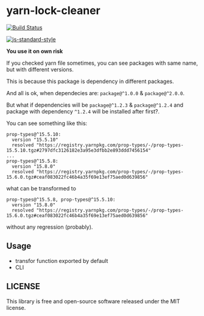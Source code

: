 # yarn-lock-cleaner

[![Build Status](https://img.shields.io/travis/fanatid/yarn-lock-cleaner.svg?branch=master&style=flat-square)](https://travis-ci.org/fanatid/yarn-lock-cleaner)

[![js-standard-style](https://cdn.rawgit.com/feross/standard/master/badge.svg)](https://github.com/feross/standard)

**You use it on own risk**

If you checked yarn file sometimes, you can see packages with same name, but with different versions.

This is because this package is dependency in different packages.

And all is ok, when dependecies are: `package@^1.0.0` & `package@^2.0.0`.

But what if dependencies will be `package@^1.2.3` & `package@^1.2.4` and package with dependency `^1.2.4` will be installed after first?.

You can see something like this:

```
prop-types@^15.5.10:
  version "15.5.10"
  resolved "https://registry.yarnpkg.com/prop-types/-/prop-types-15.5.10.tgz#2797dfc3126182e3a95e3dfbb2e893ddd7456154"
...
prop-types@^15.5.8:
  version "15.8.0"
  resolved "https://registry.yarnpkg.com/prop-types/-/prop-types-15.6.0.tgz#ceaf083022fc46b4a35f69e13ef75aed0d639856"
```

what can be transformed to

```
prop-types@^15.5.8, prop-types@^15.5.10:
  version "15.8.0"
  resolved "https://registry.yarnpkg.com/prop-types/-/prop-types-15.6.0.tgz#ceaf083022fc46b4a35f69e13ef75aed0d639856"
```

without any regression (probably).

## Usage

- transfor function exported by default
- CLI

## LICENSE

This library is free and open-source software released under the MIT license.
